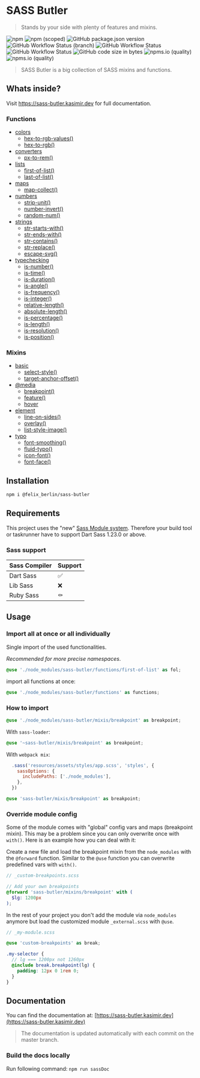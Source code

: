 # SASS Butler

> Stands by your side with plenty of features and mixins.

![npm](https://img.shields.io/npm/dm/@felix_berlin/sass-butler?logo=npm&style=flat-square)
![npm (scoped)](https://img.shields.io/npm/v/@felix_berlin/sass-butler?logo=npm&style=flat-square)
![GitHub package.json version](https://img.shields.io/github/package-json/v/felix-berlin/sass-butler?label=github&style=flat-square)
![GitHub Workflow Status (branch)](https://img.shields.io/github/workflow/status/felix-berlin/scss-collection/CI/master?label=build%20docs&style=flat-square)
![GitHub Workflow Status](https://img.shields.io/github/workflow/status/felix-berlin/sass-butler/Unit%20tests?label=unit-tests&style=flat-square)
![GitHub Workflow Status](https://img.shields.io/github/workflow/status/felix-berlin/sass-butler/Release?label=release&style=flat-square)
![GitHub code size in bytes](https://img.shields.io/github/languages/code-size/felix-berlin/scss-collection?style=flat-square)
![npms.io (quality)](https://img.shields.io/npms-io/quality-score/@felix_berlin/sass-butler?style=flat-square)
![npms.io (quality)](https://img.shields.io/npms-io/maintenance-score/@felix_berlin/sass-butler?style=flat-square)

> SASS Butler is a big collection of SASS mixins and functions.

## Whats inside?

Visit <https://sass-butler.kasimir.dev> for full documentation.

### Functions

- [colors](https://github.com/felix-berlin/sass-butler/blob/master/functions/_colors.scss)
  - [hex-to-rgb-values()](https://sass-butler.kasimir.dev/#color-function-hex-to-rgb-values)
  - [hex-to-rgb()](https://sass-butler.kasimir.dev/#function-hex-to-rgb)
- [converters](https://github.com/felix-berlin/sass-butler/blob/master/functions/_converters.scss)
  - [px-to-rem()](https://sass-butler.kasimir.dev/#converter-function-px-to-rem)
- [lists](https://github.com/felix-berlin/sass-butler/blob/master/functions/_lists.scss)
  - [first-of-list()](https://sass-butler.kasimir.dev/#list-function-first-of-list)
  - [last-of-list()](https://sass-butler.kasimir.dev/#list-function-last-of-list)
- [maps](https://github.com/felix-berlin/sass-butler/blob/master/functions/_maps.scss)
  - [map-collect()](https://sass-butler.kasimir.dev/#map-function-map-collect)
- [numbers](https://github.com/felix-berlin/sass-butler/blob/master/functions/_numbers.scss)
  - [strip-unit()](https://sass-butler.kasimir.dev/#number-function-strip-unit)
  - [number-invert()](https://sass-butler.kasimir.dev/#number-function-number-invert)
  - [random-num()](https://sass-butler.kasimir.dev/#number-function-random-num)
- [strings](https://github.com/felix-berlin/sass-butler/blob/master/functions/_strings.scss)
  - [str-starts-with()](https://sass-butler.kasimir.dev/#string-function-str-starts-with)
  - [str-ends-with()](https://sass-butler.kasimir.dev/#string-function-str-ends-with)
  - [str-contains()](https://sass-butler.kasimir.dev/#string-function-str-contains)
  - [str-replace()](https://sass-butler.kasimir.dev/#string-function-str-replace)
  - [escape-svg()](https://sass-butler.kasimir.dev/#string-function-escape-svg)
- [typechecking](https://github.com/felix-berlin/sass-butler/blob/master/functions/_type-checking.scss)
  - [is-number()](https://sass-butler.kasimir.dev/#type-checking-function-is-number)
  - [is-time()](https://sass-butler.kasimir.dev/#type-checking-function-is-time)
  - [is-duration()](https://sass-butler.kasimir.dev/#type-checking-function-is-duration)
  - [is-angle()](https://sass-butler.kasimir.dev/#type-checking-function-is-angle)
  - [is-frequency()](https://sass-butler.kasimir.dev/#type-checking-function-is-frequency)
  - [is-integer()](https://sass-butler.kasimir.dev/#type-checking-function-is-integer)
  - [relative-length()](https://sass-butler.kasimir.dev/#type-checking-function-is-relative-length)
  - [absolute-length()](https://sass-butler.kasimir.dev/#type-checking-function-is-absolute-length)
  - [is-percentage()](https://sass-butler.kasimir.dev/#type-checking-function-is-percentage)
  - [is-length()](https://sass-butler.kasimir.dev/#type-checking-function-is-length)
  - [is-resolution()](https://sass-butler.kasimir.dev/#type-checking-function-is-resolution)
  - [is-position()](https://sass-butler.kasimir.dev/#type-checking-function-is-position)

### Mixins

- [basic](https://github.com/felix-berlin/sass-butler/blob/master/mixins/_basic.scss)
  - [select-style()](https://sass-butler.kasimir.dev/#basic-mixin-select-style)
  - [target-anchor-offset()](https://sass-butler.kasimir.dev/#basic-mixin-target-anchor-offset)
- [@media](https://github.com/felix-berlin/sass-butler/blob/master/mixins/_breakpoint.scss)
  - [breakpoint()](https://sass-butler.kasimir.dev/#@media-mixin-breakpoint)
  - [feature()](https://sass-butler.kasimir.dev/#@media-mixin-feature)
  - [hover]((https://sass-butler.kasimir.dev/#@media-mixin-hover))
- [element](https://github.com/felix-berlin/sass-butler/blob/master/mixins/_element.scss)
  - [line-on-sides()](https://sass-butler.kasimir.dev/#element-mixin-line-on-sides)
  - [overlay()](https://sass-butler.kasimir.dev/#element-mixin-overlay)
  - [list-style-image()](https://sass-butler.kasimir.dev/#element-mixin-list-style-image)
- [typo](https://github.com/felix-berlin/sass-butler/blob/master/mixins/_font.scss)
  - [font-smoothing()](https://sass-butler.kasimir.dev/#typo-mixin-font-smoothing)
  - [fluid-typo()](https://sass-butler.kasimir.dev/#typo-mixin-fluid-typo)
  - [icon-font()](https://sass-butler.kasimir.dev/#typo-mixin-icon-font)
  - [font-face()](https://sass-butler.kasimir.dev/#typo-mixin-font-face)

## Installation

```bash
npm i @felix_berlin/sass-butler
```

## Requirements

This project uses the "new" [Sass Module system](https://sass-lang.com/blog/the-module-system-is-launched). Therefore your build tool or taskrunner have to support Dart Sass 1.23.0 or above.

### Sass support

| Sass Compiler | Support |
| ------------- | ------- |
| Dart Sass     | ✅      |
| Lib Sass      | ❌      |
| Ruby Sass     | ⚰️      |

## Usage

### Import all at once or all individually

Single import of the used functionalities.

_Recommended for more precise namespaces_.

```scss
@use './node_modules/sass-butler/functions/first-of-list' as fol;
```

import all functions at once:

```scss
@use './node_modules/sass-butler/functions' as functions;
```

### How to import

```scss
@use './node_modules/sass-butler/mixis/breakpoint' as breakpoint;
```

With `sass-loader`:

```scss
@use '~sass-butler/mixis/breakpoint' as breakpoint;
```

With `webpack mix`:

```js
  .sass('resources/assets/styles/app.scss', 'styles', {
    sassOptions: {
      includePaths: ['./node_modules'],
    },
  })
```

```scss
@use 'sass-butler/mixis/breakpoint' as breakpoint;
```

### Override module config

Some of the module comes with "global" config vars and maps (breakpoint mixin). This may be a problem since you can only overwrite once with `with()`.
Here is an example how you can deal with it:

Create a new file and load the breakpoint mixin from the `node_modules` with the `@forward` function. Similar to the `@use` function you can overwrite predefined vars with `with()`.

```scss
// _custom-breakpoints.scss

// Add your own breakpoints
@forward 'sass-butler/mixins/breakpoint' with (
  $lg: 1200px
);
```

In the rest of your project you don't add the module via `node_modules` anymore but load the customized module `_external.scss` with `@use`.

```scss
// _my-module.scss

@use 'custom-breakpoints' as break;

.my-selector {
  // lg === 1200px not 1260px
  @include break.breakpoint(lg) {
    padding: 12px 0 1rem 0;
  }
}
```

## Documentation

You can find the documentation at: [https://sass-butler.kasimir.dev](https://sass-butler.kasimir.dev)

> The documentation is updated automatically with each commit on the master branch.

### Build the docs locally

Run following command:
`npm run sassDoc`
